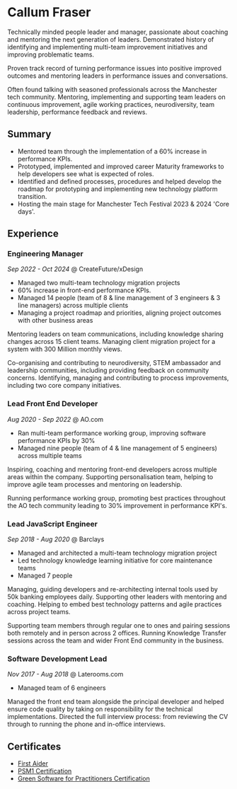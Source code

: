 # Callum Fraser

Technically minded people leader and manager, passionate about coaching and mentoring the next generation of leaders. Demonstrated history of identifying and implementing multi-team improvement initiatives and improving problematic teams.

Proven track record of turning performance issues into positive improved outcomes and mentoring leaders in performance issues and conversations.

Often found talking with seasoned professionals across the Manchester tech community. Mentoring, implementing and supporting team leaders on continuous improvement, agile working practices, neurodiversity, team leadership, performance feedback and reviews.
## Summary

- Mentored team through the implementation of a 60% increase in performance KPIs.
- Prototyped, implemented and improved career Maturity frameworks to help developers see what is expected of roles. 
- Identified and defined processes, procedures and helped develop the roadmap for prototyping and implementing new technology platform transition.
- Hosting the main stage for Manchester Tech Festival 2023 & 2024 'Core days'.
## Experience

### Engineering Manager
*Sep 2022 - Oct 2024* @ CreateFuture/xDesign

- Managed two multi-team technology migration projects
- 60% increase in front-end performance KPIs.
- Managed 14 people (team of 8 & line management of 3 engineers & 3 line managers) across multiple clients
- Managing a project roadmap and priorities, aligning project outcomes with other business areas

Mentoring leaders on team communications, including knowledge sharing changes across 15 client teams. Managing client migration project for a system with 300 Million monthly views.

Co-organising and contributing to neurodiversity, STEM ambassador and leadership communities, including providing feedback on community concerns. Identifying, managing and contributing to process improvements, including two core company initiatives.

### Lead Front End Developer
*Aug 2020 - Sep 2022* @ AO.com
* Ran multi-team performance working group, improving software performance KPIs by 30%
* Managed nine people (team of 4 & line management of 5 engineers) across multiple teams

Inspiring, coaching and mentoring front-end developers across multiple areas within the company. Supporting personalisation team, helping to improve agile team processes and mentoring on leadership.

Running performance working group, promoting best practices throughout the AO tech community leading to 30% improvement in performance KPI's.

### Lead JavaScript Engineer 
*Sep 2018 - Aug 2020* @ Barclays

- Managed and architected a multi-team technology migration project
- Led technology knowledge learning initiative for core maintenance teams
- Managed 7 people

Managing, guiding developers and re-architecting internal tools used by 50k banking employees daily. Supporting other leaders with mentoring and coaching. Helping to embed best technology patterns and agile practices across project teams.

Supporting team members through regular one to ones and pairing sessions both remotely and in person across 2 offices. Running Knowledge Transfer sessions across the team and wider Front End community in the business. 

### Software Development Lead
*Nov 2017 - Aug 2018* @ Laterooms.com

- Managed team of 6 engineers

Managed the front end team alongside the principal developer and helped ensure code quality by taking on responsibility for the technical implementations. Directed the full interview process: from reviewing the CV through to running the phone and in-office interviews.

## Certificates
- [First Aider](https://tigerlilytraining.co.uk/verification/home/token/lxa6c1z2b6/)
- [PSM1 Certification](https://www.scrum.org/user/1118604)
- [Green Software for Practitioners Certification](https://ti-user-certificates.s3.amazonaws.com/e0df7fbf-a057-42af-8a1f-590912be5460/3f68ff1a-b4b7-4833-a440-29c5ba180a3b-callum-fraser-ad8f81f1-b0b4-4307-b4d9-c0c395f5f8cd-certificate.pdf)
